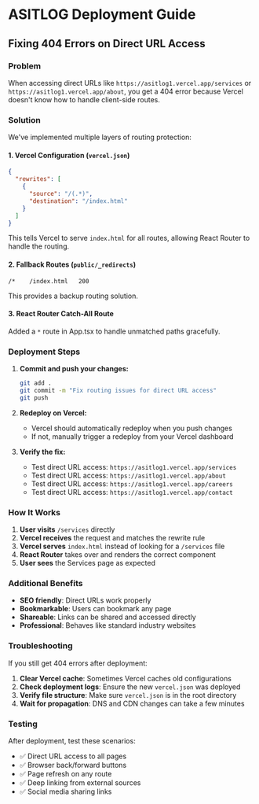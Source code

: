 # ASITLOG Deployment Guide

## Fixing 404 Errors on Direct URL Access

### Problem

When accessing direct URLs like `https://asitlog1.vercel.app/services` or `https://asitlog1.vercel.app/about`, you get a 404 error because Vercel doesn't know how to handle client-side routes.

### Solution

We've implemented multiple layers of routing protection:

#### 1. Vercel Configuration (`vercel.json`)

```json
{
  "rewrites": [
    {
      "source": "/(.*)",
      "destination": "/index.html"
    }
  ]
}
```

This tells Vercel to serve `index.html` for all routes, allowing React Router to handle the routing.

#### 2. Fallback Routes (`public/_redirects`)

```
/*    /index.html   200
```

This provides a backup routing solution.

#### 3. React Router Catch-All Route

Added a `*` route in App.tsx to handle unmatched paths gracefully.

### Deployment Steps

1. **Commit and push your changes:**

   ```bash
   git add .
   git commit -m "Fix routing issues for direct URL access"
   git push
   ```

2. **Redeploy on Vercel:**

   - Vercel should automatically redeploy when you push changes
   - If not, manually trigger a redeploy from your Vercel dashboard

3. **Verify the fix:**
   - Test direct URL access: `https://asitlog1.vercel.app/services`
   - Test direct URL access: `https://asitlog1.vercel.app/about`
   - Test direct URL access: `https://asitlog1.vercel.app/careers`
   - Test direct URL access: `https://asitlog1.vercel.app/contact`

### How It Works

1. **User visits** `/services` directly
2. **Vercel receives** the request and matches the rewrite rule
3. **Vercel serves** `index.html` instead of looking for a `/services` file
4. **React Router** takes over and renders the correct component
5. **User sees** the Services page as expected

### Additional Benefits

- **SEO friendly**: Direct URLs work properly
- **Bookmarkable**: Users can bookmark any page
- **Shareable**: Links can be shared and accessed directly
- **Professional**: Behaves like standard industry websites

### Troubleshooting

If you still get 404 errors after deployment:

1. **Clear Vercel cache**: Sometimes Vercel caches old configurations
2. **Check deployment logs**: Ensure the new `vercel.json` was deployed
3. **Verify file structure**: Make sure `vercel.json` is in the root directory
4. **Wait for propagation**: DNS and CDN changes can take a few minutes

### Testing

After deployment, test these scenarios:

- ✅ Direct URL access to all pages
- ✅ Browser back/forward buttons
- ✅ Page refresh on any route
- ✅ Deep linking from external sources
- ✅ Social media sharing links
